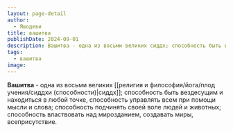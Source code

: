 ```yaml
---
layout: page-detail
author:
  - Яшодеви
title: вашитва
publishDate: 2024-09-01
description: Вашитва - одна из восьми великих сиддх; способность быть вездесущим и находиться в любой точке, способность управлять всем при помощи мысли и слова; способность подчинять своей воле людей и животных; способность властвовать над мирозданием, создавать миры, всеприсутствие.
tags:
  - вашитва
image:
---
```

**Вашитва** - одна из восьми великих [[религия и философия/йога/плод учения/сиддхи (способности)|сиддх]]; способность быть вездесущим и находиться в любой точке, способность управлять всем при помощи мысли и слова; способность подчинять своей воле людей и животных; способность властвовать над мирозданием, создавать миры, всеприсутствие.


